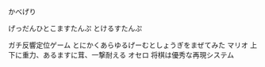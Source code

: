 かべげり


げっだんひとこますたんぷ
とけるすたんぷ

ガチ反響定位ゲーム
とにかくあらゆるげーむとしょうぎをまぜてみた
マリオ
上下に重力、あるますに茸、一撃耐える
オセロ
将棋は優秀な再現システム